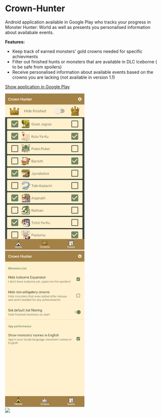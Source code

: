 # Crown-Hunter

Android application available in Google Play who tracks your progress in Monster Hunter: World as well as presents you personalised information about availabale events.

**Features:**
* Keep track of earned monsters' gold crowns needed for specific achievments
* Filter out finished hunts or monsters that are available in DLC Iceborne ( to be safe from spoilers)
* Receive personalised information about available events based on the crowns you are lacking (not available in version 1.1)

[Show application in Google Play](https://play.google.com/store/apps/details?id=com.vieja.crownhunter)

![Alt text](zdj1.png?raw=true "zdj1")
![Alt text](zdj2.png?raw=true "zdj2")
</br>
<img src="monster-list.gif" width="260">

